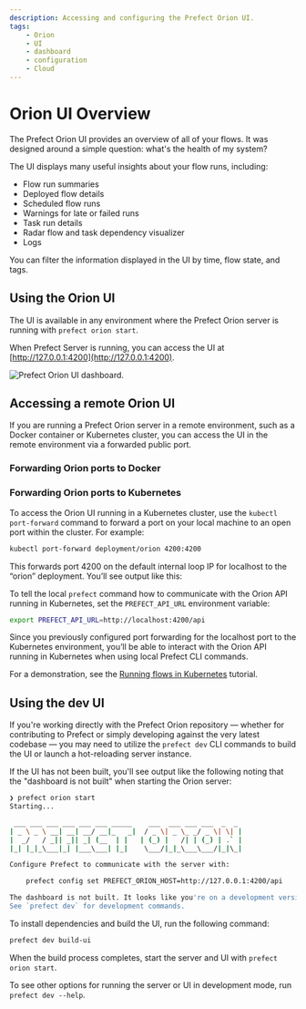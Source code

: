 ```yaml
---
description: Accessing and configuring the Prefect Orion UI.
tags:
    - Orion
    - UI
    - dashboard
    - configuration
    - Cloud
---
```


# Orion UI Overview

The Prefect Orion UI provides an overview of all of your flows. It was designed around a simple question: what's the health of my system?

The UI displays many useful insights about your flow runs, including:

- Flow run summaries
- Deployed flow details
- Scheduled flow runs
- Warnings for late or failed runs
- Task run details 
- Radar flow and task dependency visualizer 
- Logs

You can filter the information displayed in the UI by time, flow state, and tags.

## Using the Orion UI

The UI is available in any environment where the Prefect Orion server is running with `prefect orion start`.

When Prefect Server is running, you can access the UI at [http://127.0.0.1:4200](http://127.0.0.1:4200).

![Prefect Orion UI dashboard.](/img/ui/orion-dashboard.png)

<!-- ## Prefect Cloud

Prefect Cloud provides a hosted server and UI instance for running and monitoring deployed flows. Prefect Cloud includes:

- All of the UI features of the local Orion server UI.
- The ability to invite and manage teams. 
- The option to create multiple workspaces to organize flows by team, project, or business function.

See the [Prefect Cloud](/ui/cloud.md) documentation for details about setting up accounts, workspaces, and teams. -->

## Accessing a remote Orion UI

If you are running a Prefect Orion server in a remote environment, such as a Docker container or Kubernetes cluster, you can access the UI in the remote environment via a forwarded public port.

### Forwarding Orion ports to Docker

### Forwarding Orion ports to Kubernetes

To access the Orion UI running in a Kubernetes cluster, use the `kubectl port-forward` command to forward a port on your local machine to an open port within the cluster. For example:

```bash
kubectl port-forward deployment/orion 4200:4200
```

This forwards port 4200 on the default internal loop IP for localhost to the “orion” deployment. You’ll see output like this:

To tell the local `prefect` command how to communicate with the Orion API running in Kubernetes, set the `PREFECT_API_URL` environment variable:

```bash
export PREFECT_API_URL=http://localhost:4200/api
```

Since you previously configured port forwarding for the localhost port to the Kubernetes environment, you’ll be able to interact with the Orion API running in Kubernetes when using local Prefect CLI commands.

For a demonstration, see the [Running flows in Kubernetes](/tutorials/kubernetes-flow-runner/) tutorial.

<!-- This section to be removed for moved to dev docs closer to release -->
## Using the dev UI

If you're working directly with the Prefect Orion repository &mdash; whether for contributing to Prefect or simply developing against the very latest codebase &mdash; you may need to utilize the `prefect dev` CLI commands to build the UI or launch a hot-reloading server instance.

If the UI has not been built, you'll see output like the following noting that the "dashboard is not built" when starting the Orion server:

```bash
❯ prefect orion start
Starting...

 ___ ___ ___ ___ ___ ___ _____    ___  ___ ___ ___  _  _
| _ \ _ \ __| __| __/ __|_   _|  / _ \| _ \_ _/ _ \| \| |
|  _/   / _|| _|| _| (__  | |   | (_) |   /| | (_) | .` |
|_| |_|_\___|_| |___\___| |_|    \___/|_|_\___\___/|_|\_|

Configure Prefect to communicate with the server with:

    prefect config set PREFECT_ORION_HOST=http://127.0.0.1:4200/api

The dashboard is not built. It looks like you're on a development version.
See `prefect dev` for development commands.
```

To install dependencies and build the UI, run the following command:

```bash
prefect dev build-ui
```

When the build process completes, start the server and UI with `prefect orion start`.

To see other options for running the server or UI in development mode, run `prefect dev --help`.